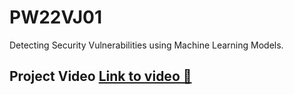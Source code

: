 # PW22VJ01
Detecting Security Vulnerabilities using Machine Learning Models. 

## Project Video <a href="https://drive.google.com/file/d/1XVb3Xfut8Epbu1WvrL2_jqeuYw1LpVGW/view?usp=sharing">Link to video 🎥</a>
